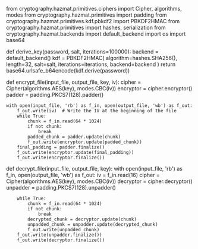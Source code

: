 from cryptography.hazmat.primitives.ciphers import Cipher, algorithms, modes
from cryptography.hazmat.primitives import padding
from cryptography.hazmat.primitives.kdf.pbkdf2 import PBKDF2HMAC
from cryptography.hazmat.primitives import hashes, serialization
from cryptography.hazmat.backends import default_backend
import os
import base64

def derive_key(password, salt, iterations=100000):
    backend = default_backend()
    kdf = PBKDF2HMAC(
        algorithm=hashes.SHA256(),
        length=32,
        salt=salt,
        iterations=iterations,
        backend=backend
    )
    return base64.urlsafe_b64encode(kdf.derive(password))

def encrypt_file(input_file, output_file, key, iv):
    cipher = Cipher(algorithms.AES(key), modes.CBC(iv))
    encryptor = cipher.encryptor()
    padder = padding.PKCS7(128).padder()

    with open(input_file, 'rb') as f_in, open(output_file, 'wb') as f_out:
        f_out.write(iv)  # Write the IV at the beginning of the file
        while True:
            chunk = f_in.read(64 * 1024)
            if not chunk:
                break
            padded_chunk = padder.update(chunk)
            f_out.write(encryptor.update(padded_chunk))
        final_padding = padder.finalize()
        f_out.write(encryptor.update(final_padding))
        f_out.write(encryptor.finalize())

def decrypt_file(input_file, output_file, key):
    with open(input_file, 'rb') as f_in, open(output_file, 'wb') as f_out:
        iv = f_in.read(16)
        cipher = Cipher(algorithms.AES(key), modes.CBC(iv))
        decryptor = cipher.decryptor()
        unpadder = padding.PKCS7(128).unpadder()

        while True:
            chunk = f_in.read(64 * 1024)
            if not chunk:
                break
            decrypted_chunk = decryptor.update(chunk)
            unpadded_chunk = unpadder.update(decrypted_chunk)
            f_out.write(unpadded_chunk)
        f_out.write(unpadder.finalize())
        f_out.write(decryptor.finalize())
